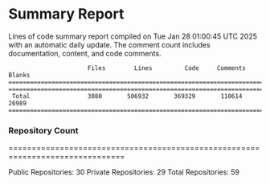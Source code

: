 # Summary Report
Lines of code summary report compiled on Tue Jan 28 01:00:45 UTC 2025 with an automatic daily update. The comment count includes documentation, content, and code comments.
```
                      Files        Lines         Code     Comments       Blanks
===============================================================================
===============================================================================
 Total                3080       506932       369329       110614        26989
===============================================================================
```

### Repository Count
===============================================================================

Public Repositories: 30
Private Repositories: 29
Total Repositories: 59

